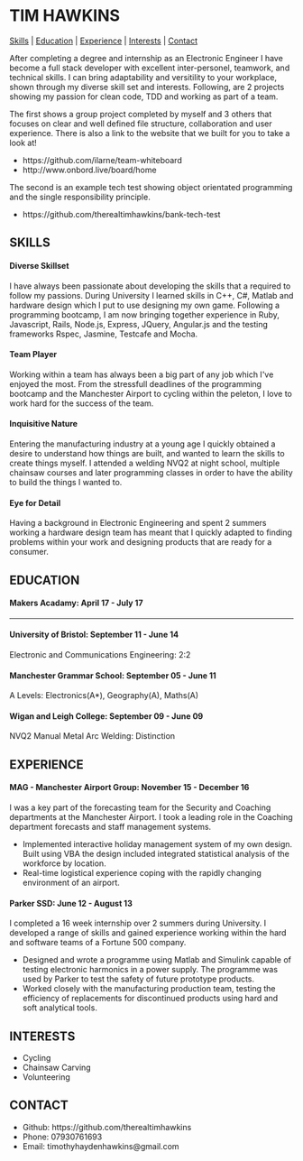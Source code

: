 # TIM HAWKINS #

[Skills](#skills) | [Education](#education) | [Experience](#experience) | [Interests](#interests) | [Contact](#contact)

After completing a degree and internship as an Electronic Engineer I have become a full stack developer with excellent inter-personel, teamwork, and technical skills. I can bring adaptability and versitility to your workplace, shown through my diverse skill set and interests. Following, are 2 projects showing my passion for clean code, TDD and working as part of a team. 

The first shows a group project completed by myself and 3 others that focuses on clear and well defined file structure, collaboration and user experience. There is also a link to the website that we built for you to take a look at!
<ul>
<li>https://github.com/ilarne/team-whiteboard</li>
<li>http://www.onbord.live/board/home</li>
</ul>

The second is an example tech test showing object orientated programming and the single responsibility principle.
<ul>
<li>https://github.com/therealtimhawkins/bank-tech-test</li>
</ul>


## SKILLS ##
#### Diverse Skillset ####
I have always been passionate about developing the skills that a required to follow my passions. During University I learned skills in C++, C#, Matlab and hardware design which I put to use designing my own game. Following a programming bootcamp, I am now bringing together experience in Ruby, Javascript, Rails, Node.js, Express, JQuery, Angular.js and the testing frameworks Rspec, Jasmine, Testcafe and Mocha.

#### Team Player ####
Working within a team has always been a big part of any job which I've enjoyed the most. From the stressfull deadlines of the programming bootcamp and the Manchester Airport to cycling within the peleton, I love to work hard for the success of the team.

#### Inquisitive Nature #### 
Entering the manufacturing industry at a young age I quickly obtained a desire to understand how things are built, and wanted to learn the skills to create things myself. I attended a welding NVQ2 at night school, multiple chainsaw courses and later programming classes in order to have the ability to build the things I wanted to.

#### Eye for Detail ####
Having a background in Electronic Engineering and spent 2 summers working a hardware design team has meant that I quickly adapted to finding problems within your work and designing products that are ready for a consumer. 

## EDUCATION ##

#### Makers Acadamy: April 17 - July 17 ####
--------------------------------------------

#### University of Bristol: September 11 - June 14 ####
Electronic and Communications Engineering: 2:2

#### Manchester Grammar School: September 05 - June 11 ####
A Levels: Electronics(A*), Geography(A), Maths(A)

#### Wigan and Leigh College: September 09 - June 09 ####
NVQ2 Manual Metal Arc Welding: Distinction

## EXPERIENCE ##

#### MAG - Manchester Airport Group: November 15 - December 16 ####

I was a key part of the forecasting team for the Security and Coaching departments at the Manchester Airport. I took a leading role in the Coaching department forecasts and staff management systems.
<ul>
<li>Implemented interactive holiday management system of my own design. Built using VBA the design included integrated statistical analysis of the workforce by location.</li>
<li>Real-time logistical experience coping with the rapidly changing environment of an airport.</li>
</ul>

#### Parker SSD: June 12 - August 13 ####

I completed a 16 week internship over 2 summers during University. I developed a range of skills and gained experience working within the hard and software teams of a Fortune 500 company. 
<ul>
<li>Designed and wrote a programme using Matlab and Simulink capable of testing electronic harmonics in a power supply. The programme was used by Parker to test the safety of future prototype products.</li>
<li>Worked closely with the manufacturing production team, testing the efficiency of replacements for discontinued products using hard and soft analytical tools.</li>
</ul>

## INTERESTS ##
<ul>
<li>Cycling</li>
<li>Chainsaw Carving</li>
<li>Volunteering</li>
</ul>

## CONTACT ##
<ul>
<li>Github: https://github.com/therealtimhawkins</li>
<li>Phone: 07930761693</li>
<li>Email: timothyhaydenhawkins@gmail.com</li>
</ul>

